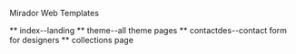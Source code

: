 Mirador Web Templates


** index--landing
** theme--all theme pages
** contactdes--contact form for designers
** collections page